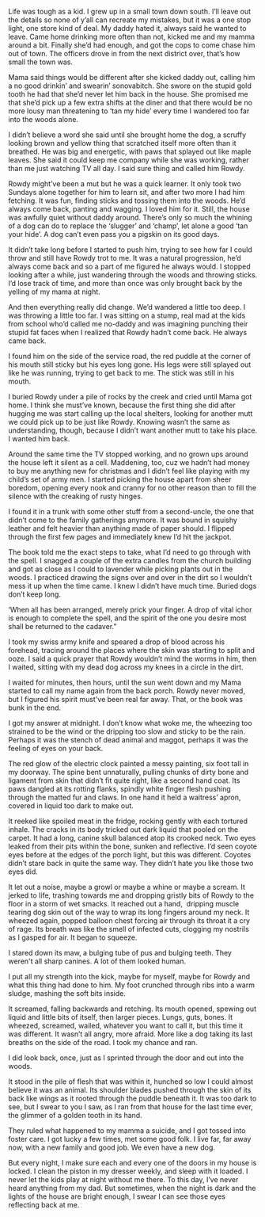 Life was tough as a kid. I grew up in a small town down south. I’ll leave out the details so none of y’all can recreate my mistakes, but it was a one stop light, one store kind of deal. My daddy hated it, always said he wanted to leave. Came home drinking more often than not, kicked me and my mamma around a bit. Finally she’d had enough, and got the cops to come chase him out of town. The officers drove in from the next district over, that’s how small the town was.



Mama said things would be different after she kicked daddy out, calling him a no good drinkin’ and swearin’ sonovabitch. She swore on the stupid gold tooth he had that she’d never let him back in the house. She promised me that she’d pick up a few extra shifts at the diner and that there would be no more lousy man threatening to ‘tan my hide’ every time I wandered too far into the woods alone. 



I didn’t believe a word she said until she brought home the dog, a scruffy looking brown and yellow thing that scratched itself more often than it breathed. He was big and energetic, with paws that splayed out like maple leaves. She said it could keep me company while she was working, rather than me just watching TV all day. I said sure thing and called him Rowdy.



Rowdy might’ve been a mut but he was a quick learner. It only took two Sundays alone together for him to learn sit, and after two more I had him fetching. It was fun, finding sticks and tossing them into the woods. He’d always come back, panting and wagging. I loved him for it. Still, the house was awfully quiet without daddy around. There’s only so much the whining of a dog can do to replace the ‘slugger’ and ‘champ’, let alone a good ‘tan your hide’. A dog can’t even pass you a pigskin on its good days.



It didn’t take long before I started to push him, trying to see how far I could throw and still have Rowdy trot to me. It was a natural progression, he’d always come back and so a part of me figured he always would. I stopped looking after a while, just wandering through the woods and throwing sticks. I’d lose track of time, and more than once was only brought back by the yelling of my mama at night.



And then everything really did change. We’d wandered a little too deep. I was throwing a little too far. I was sitting on a stump, real mad at the kids from school who’d called me no-daddy and was imagining punching their stupid fat faces when I realized that Rowdy hadn’t come back. He always came back.



I found him on the side of the service road, the red puddle at the corner of his mouth still sticky but his eyes long gone. His legs were still splayed out like he was running, trying to get back to me. The stick was still in his mouth.



I buried Rowdy under a pile of rocks by the creek and cried until Mama got home. I think she must’ve known, because the first thing she did after hugging me was start calling up the local shelters, looking for another mutt we could pick up to be just like Rowdy. Knowing wasn’t the same as understanding, though, because I didn’t want another mutt to take his place. I wanted him back.



Around the same time the TV stopped working, and no grown ups around the house left it silent as a cell. Maddening, too, cuz we hadn’t had money to buy me anything new for christmas and I didn’t feel like playing with my child’s set of army men. I started picking the house apart from sheer boredom, opening every nook and cranny for no other reason than to fill the silence with the creaking of rusty hinges.



I found it in a trunk with some other stuff from a second-uncle, the one that didn’t come to the family gatherings anymore. It was bound in squishy leather and felt heavier than anything made of paper should. I flipped through the first few pages and immediately knew I’d hit the jackpot.



The book told me the exact steps to take, what I’d need to go through with the spell. I snagged a couple of the extra candles from the church building and got as close as I could to lavender while picking plants out in the woods. I practiced drawing the signs over and over in the dirt so I wouldn’t mess it up when the time came. I knew I didn’t have much time. Buried dogs don’t keep long.



‘When all has been arranged, merely prick your finger. A drop of vital ichor is enough to complete the spell, and the spirit of the one you desire most shall be returned to the cadaver.”



I took my swiss army knife and speared a drop of blood across his forehead, tracing around the places where the skin was starting to split and ooze. I said a quick prayer that Rowdy wouldn’t mind the worms in him, then I waited, sitting with my dead dog across my knees in a circle in the dirt. 



I waited for minutes, then hours, until the sun went down and my Mama started to call my name again from the back porch. Rowdy never moved, but I figured his spirit must've been real far away. That, or the book was bunk in the end.



I got my answer at midnight. I don’t know what woke me, the wheezing too strained to be the wind or the dripping too slow and sticky to be the rain. Perhaps it was the stench of dead animal and maggot, perhaps it was the feeling of eyes on your back.



The red glow of the electric clock painted a messy painting, six foot tall in my doorway. The spine bent unnaturally, pulling chunks of dirty bone and ligament from skin that didn’t fit quite right, like a second hand coat. Its paws dangled at its rotting flanks, spindly white finger flesh pushing through the matted fur and claws. In one hand it held a waitress’ apron, covered in liquid too dark to make out.



It reeked like spoiled meat in the fridge, rocking gently with each tortured inhale. The cracks in its body tricked out dark liquid that pooled on the carpet. It had a long, canine skull balanced atop its crooked neck. Two eyes leaked from their pits within the bone, sunken and reflective. I’d seen coyote eyes before at the edges of the porch light, but this was different. Coyotes didn’t stare back in quite the same way. They didn’t hate you like those two eyes did. 



It let out a noise, maybe a growl or maybe a whine or maybe a scream. It jerked to life, trashing towards me and dropping gristly bits of Rowdy to the floor in a storm of wet smacks. It reached out a hand,  dripping muscle tearing dog skin out of the way to wrap its long fingers around my neck. It wheezed again, popped balloon chest forcing air through its throat it a cry of rage. Its breath was like the smell of infected cuts, clogging my nostrils as I gasped for air. It began to squeeze.



I stared down its maw, a bulging tube of pus and bulging teeth. They weren't all sharp canines. A lot of them looked human.



I put all my strength into the kick, maybe for myself, maybe for Rowdy and what this thing had done to him. My foot crunched through ribs into a warm sludge, mashing the soft bits inside.



It screamed, falling backwards and retching. Its mouth opened, spewing out liquid and little bits of itself, then larger pieces. Lungs, guts, bones. It wheezed, screamed, wailed, whatever you want to call it, but this time it was different. It wasn’t all angry, more afraid. More like a dog taking its last breaths on the side of the road. I took my chance and ran.



I did look back, once, just as I sprinted through the door and out into the woods. 



It stood in the pile of flesh that was within it, hunched so low I could almost believe it was an animal. Its shoulder blades pushed through the skin of its back like wings as it rooted through the puddle beneath it. It was too dark to see, but I swear to you I saw, as I ran from that house for the last time ever, the glimmer of a golden tooth in its hand.



They ruled what happened to my mamma a suicide, and I got tossed into foster care. I got lucky a few times, met some good folk. I live far, far away now, with a new family and good job. We even have a new dog. 



But every night, I make sure each and every one of the doors in my house is locked. I clean the piston in my dresser weekly, and sleep with it loaded. I never let the kids play at night without me there. To this day, I’ve never heard anything from my dad. But sometimes, when the night is dark and the lights of the house are bright enough, I swear I can see those eyes reflecting back at me.

